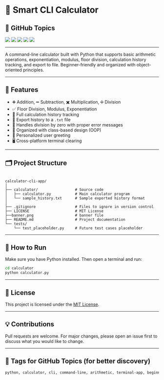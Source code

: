 # 🧮 Smart CLI Calculator

## 🔖 GitHub Topics

[![](https://img.shields.io/badge/tag-python-blue)](https://github.com/topics/python)
[![](https://img.shields.io/badge/tag-cli-lightgrey)](https://github.com/topics/cli)
[![](https://img.shields.io/badge/tag-command--line-lightblue)](https://github.com/topics/command-line)
[![](https://img.shields.io/badge/tag-calculator-yellow)](https://github.com/topics/calculator)
[![](https://img.shields.io/badge/tag-terminal--app-green)](https://github.com/topics/terminal-app)


---

A command-line calculator built with Python that supports basic arithmetic operations, exponentiation, modulus, floor division, calculation history tracking, and export to file. Beginner-friendly and organized with object-oriented principles.

---

## 🧠 Features

- ➕ Addition, ➖ Subtraction, ✖️ Multiplication, ➗ Division
- ✅ Floor Division, Modulus, Exponentiation
- 📜 Full calculation history tracking
- 💾 Export history to a `.txt` file
- 🚫 Handles division by zero with proper error messages
- 📂 Organized with class-based design (OOP)
- 👤 Personalized user greeting
- 🖥️ Cross-platform terminal clearing

---

## 🗂️ Project Structure

```

calculator-cli-app/
│
├── calculator/                 # Source code
│   ├── calculator.py           # Main calculator program
│   └── sample_history.txt      # Sample exported history format
│
├── .gitignore                  # Files to ignore in version control
├── LICENSE                     # MIT License
├──banner.png                   # banner file
├── README.md                   # Project documentation
└── tests/
    └── test_placeholder.py     # Future test cases placeholder

```

---

## 🚀 How to Run

Make sure you have Python installed. Then open a terminal and run:

```bash
cd calculator
python calculator.py
```

---

## 📜 License

This project is licensed under the [MIT License](./LICENSE).

---

## 💡 Contributions

Pull requests are welcome. For major changes, please open an issue first to discuss what you would like to change.

---

## 🔖 Tags for GitHub Topics (for better discovery)

```txt
python, calculator, cli, command-line, arithmetic, terminal-app, beginner-friendly, python3, open-source, oop